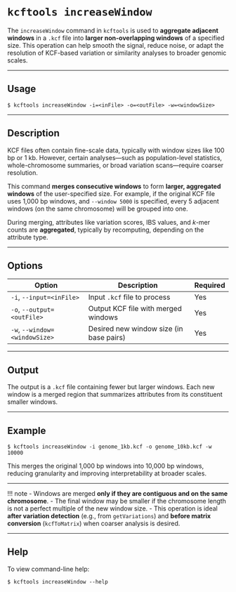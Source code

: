 # `kcftools increaseWindow`

The `increaseWindow` command in `kcftools` is used to **aggregate adjacent windows** in a `.kcf` file into **larger non-overlapping windows** of a specified size. This operation can help smooth the signal, reduce noise, or adapt the resolution of KCF-based variation or similarity analyses to broader genomic scales.

---

## Usage

    $ kcftools increaseWindow -i=<inFile> -o=<outFile> -w=<windowSize>

---

## Description

KCF files often contain fine-scale data, typically with window sizes like 100 bp or 1 kb. However, certain analyses—such as population-level statistics, whole-chromosome summaries, or broad variation scans—require coarser resolution.

This command **merges consecutive windows** to form **larger, aggregated windows** of the user-specified size. For example, if the original KCF file uses 1,000 bp windows, and `--window 5000` is specified, every 5 adjacent windows (on the same chromosome) will be grouped into one.

During merging, attributes like variation scores, IBS values, and *k*-mer counts are **aggregated**, typically by recomputing, depending on the attribute type.

---

## Options

| Option                          | Description                                                | Required |
|---------------------------------|------------------------------------------------------------|-----|
| `-i`, `--input=<inFile>`        | Input `.kcf` file to process                               | Yes |
| `-o`, `--output=<outFile>`      | Output KCF file with merged windows                        | Yes |
| `-w`, `--window=<windowSize>`   | Desired new window size (in base pairs)                    | Yes |

---

## Output

The output is a `.kcf` file containing fewer but larger windows. Each new window is a merged region that summarizes attributes from its constituent smaller windows.

---

## Example

    $ kcftools increaseWindow -i genome_1kb.kcf -o genome_10kb.kcf -w 10000

This merges the original 1,000 bp windows into 10,000 bp windows, reducing granularity and improving interpretability at broader scales.

---

!!! note
    - Windows are merged **only if they are contiguous and on the same chromosome**.
    - The final window may be smaller if the chromosome length is not a perfect multiple of the new window size.
    - This operation is ideal **after variation detection** (e.g., from `getVariations`) and **before matrix conversion** (`kcfToMatrix`) when coarser analysis is desired.

---

## Help

To view command-line help:

    $ kcftools increaseWindow --help
